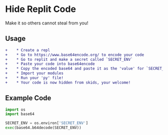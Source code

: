 # Hide Replit Code

Make it so others cannot steal from you!


## Usage

```diff
+    * Create a repl
+    * Go to https://www.base64encode.org/ to encode your code
+    * Go to replit and make a secret called `SECRET_ENV`
+    * Paste your code into base64encode
+    * Copy the encoded base64 and paste it as the 'value' for `SECRET_ENV`
+    * Import your modules
+    * Run your 'py' file!
+    * Your code is now hidden from skids, your welcome!
```

## Example Code
```py
import os
import base64

SECRET_ENV = os.environ['SECRET_ENV']
exec(base64.b64decode(SECRET_ENV))
```
